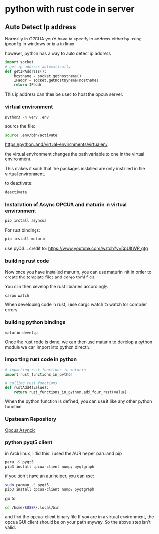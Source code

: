 # python with rust code in server

## Auto Detect Ip address

Normally in OPCUA you'd have to specify ip address either by using
ipconfig in windows or ip a in linux

however, python has a way to auto detect ip address

```python
import socket
# get ip address automatically
def getIPAddress():
    hostname = socket.gethostname()
    IPaddr = socket.gethostbyname(hostname)
    return IPaddr
```
This ip address can then be used to host the opcua server.

### virtual environment

```zsh
python3 -m venv .env
```

source the file:

```zsh
source .env/bin/activate
```
https://python.land/virtual-environments/virtualenv

the virtual environment changes the path variable to one in the virtual environment.

This makes it such that the packages installed are only installed in
the virtual environment.

to deactivate:
```zsh
deactivate
```

### Installation of Async OPCUA and maturin in virtual environment
```zsh
pip install asyncua
```

For rust bindings:

```zsh
pip install maturin
```

use pyO3...
credit to:
https://www.youtube.com/watch?v=DpUlfWP_gtg


### building rust code

Now once you have installed maturin, you can use maturin init
in order to create the template files and cargo toml files.

You can then develop the rust libraries accordingly.

```zsh
cargo watch
```

When developing code in rust, i use cargo watch to watch for compiler errors.

### building python bindings

```zsh
maturin develop
```

Once the rust code is done, we can then use maturin to develop a python module
we can import into python directly.

### importing rust code in python

```python
# importing rust functions in maturin
import rust_functions_in_python

# calling rust functions
def rustAdd4(value):
    return rust_functions_in_python.add_four_rust(value)

```

When the python function is defined, you can use it like any other
python function. 

### Upstream Repository

[Opcua Asyncio](https://github.com/FreeOpcUa/opcua-asyncio)


### python pyqt5 client

in Arch linux, i did this:
i used the AUR helper paru and pip
```zsh
paru -S pyqt5
pip3 install opcua-client numpy pyqtgraph
```

if you don't have an aur helper, you can use:

```zsh
sudo pacman -S pyqt5
pip3 install opcua-client numpy pyqtgraph
```

go to 
```zsh
cd /home/$USER/.local/bin
```
and find the opcua-client binary file
If you are in a virtual environment, the opcua GUI client should be on your path
anyway. So the above step isn't valid.
